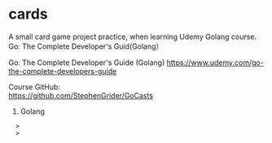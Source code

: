 # cards
A small card game project practice, when learning Udemy Golang course. Go: The Complete Developer's Guid(Golang）

Go: The Complete Developer's Guide (Golang) 
https://www.udemy.com/go-the-complete-developers-guide

Course GitHub:  
https://github.com/StephenGrider/GoCasts

1. Golang


```
  > 
  > 
```